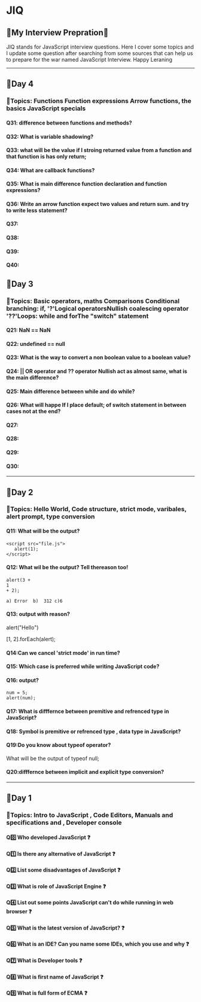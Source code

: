 # JIQ
## 🎯My Interview Prepration🎯
JIQ stands for JavaScript interview questions. Here I cover some topics and I update some question after searching from some sources that can help us to prepare for the war named JavaScript Interview. Happy Leraning

----------------------------------------------------
## 📌Day 4
### 📝Topics: Functions Function expressions Arrow functions, the basics JavaScript specials


#### Q31: difference between functions and methods?
#### Q32: What is variable shadowing?
#### Q33: what will be the value if I stroing returned value from a function and that function is has only return;  
#### Q34: What are callback functions?
#### Q35: What is main difference function declaration and function expressions?
#### Q36: Write an arrow function expect two values and return sum. and try to write less statement? 
#### Q37: 
#### Q38:
#### Q39:
#### Q40: 

## 📌Day 3
### 📝Topics: Basic operators, maths Comparisons Conditional branching: if, '?'Logical operatorsNullish coalescing operator '??'Loops: while and forThe "switch" statement

#### Q21: NaN == NaN
#### Q22: undefined == null

#### Q23: What is the way to convert a non boolean value to a boolean value?
#### Q24: || OR operator and ?? operator Nullish act as almost same, what is the main difference?
#### Q25: Main difference between while and do while?
#### Q26: What will happe If I place default; of switch statement in between cases not at the end?
#### Q27: 
#### Q28:
#### Q29:
#### Q30: 

----------------------------------------------------
## 📌Day 2
### 📝Topics: Hello World, Code structure, strict mode, varibales, alert prompt, type conversion
#### Q11: What will be the output?
    <script src="file.js">
       alert(1); 
    </script>
#### Q12: What wil be the output? Tell thereason too!
    alert(3 +
    1
    + 2);

    a) Error  b)  312 c)6

#### Q13:  output with reason?

alert("Hello")

[1, 2].forEach(alert);

#### Q14:Can we cancel 'strict mode' in run time?
#### Q15: Which case is preferred  while writing  JavaScript code?
#### Q16: output?
    num = 5; 
    alert(num);
#### Q17: What is difffernce between premitive and refrenced type in JavaScript?
#### Q18: Symbol is premitive or refrenced type , data type in JavaScript?
#### Q19:Do you know about typeof operator?
What will be the output of typeof null;
#### Q20:difffernce between implicit and explicit type conversion?  
-------------------------------------------------------

## 📌Day 1
### 📝Topics: Intro to JavaScript , Code Editors, Manuals and specifications and  , Developer console

#### Q0️⃣ Who developed JavaScript ❓
#### Q1️⃣ Is there any alternative of JavaScript ❓
#### Q2️⃣  List some disadvantages of JavaScript ❓
#### Q3️⃣  What is role of JavaScript Engine ❓
#### Q4️⃣  List out some points JavaScript can't do while running in web browser ❓
#### Q5️⃣  What is the latest version of JavaScript? ❓
#### Q6️⃣  What is an IDE? Can you name some IDEs, which you use and why ❓
#### Q7️⃣  What is Developer tools ❓
#### Q8️⃣  What is first name of JavaScript ❓
#### Q9️⃣  What is full form of ECMA ❓

